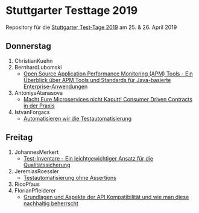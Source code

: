 # Stuttgarter Testtage 2019

Repository für die [Stuttgarter Test-Tage 2019](http://jugs.org/tt2019/index.html)
am 25. &amp; 26. April 2019




## Donnerstag

1. ChristianKuehn
2. BernhardLubomski
   * [Open Source Application Performance Monitoring (APM) Tools - Ein Überblick über APM Tools und Standards für Java-basierte Enterprise-Anwendungen](Donnerstag/BernhardLubomski)
3. AntoniyaAtanasova
   * [Macht Eure Microservices nicht Kaputt! Consumer Driven Contracts in der Praxis](Donnerstag/AntoniyaAtanasova)
4. IstvanForgacs
   * [Automatisieren wir die Testautomatisierung](Donnerstag/IstvanForgacs)


## Freitag

1. JohannesMerkert
   * [Test-Inventare - Ein leichtgewichtiger Ansatz für die Qualitätssicherung](Freitag/JohannesMerkert)
2. JeremiasRoessler
   * [Testautomatisierung ohne Assertions](Freitag/JeremiasRoessler)
3. RicoPfaus
4. FlorianPfleiderer
   * [Grundlagen und Aspekte der API Kompatibilität und wie man diese nachhaltig beherrscht](Freitag/FlorianPfleiderer)
